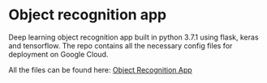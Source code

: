 # Object recognition app
Deep learning object recognition app built in python 3.7.1 using flask, keras and tensorflow. The repo contains all the necessary config files for deployment on Google Cloud.

All the files can be found here: [Object Recognition App](https://bitbucket.org/vrbharti1990/ora/src/master/)
